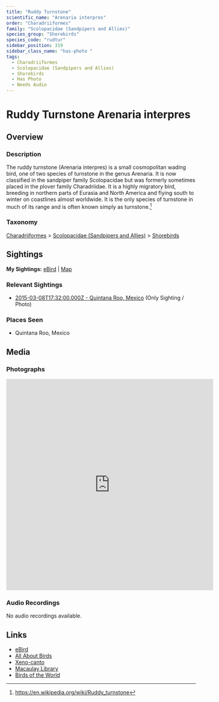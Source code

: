 ```yaml
---
title: "Ruddy Turnstone"
scientific_name: "Arenaria interpres"
order: "Charadriiformes"
family: "Scolopacidae (Sandpipers and Allies)"
species_group: "Shorebirds"
species_code: "rudtur"
sidebar_position: 319
sidebar_class_name: "has-photo "
tags: 
  - Charadriiformes
  - Scolopacidae (Sandpipers and Allies)
  - Shorebirds
  - Has Photo
  - Needs Audio
---
```


# Ruddy Turnstone <span className='sci_name'>Arenaria interpres</span>

## Overview

### Description
The ruddy turnstone (Arenaria interpres) is a small cosmopolitan wading bird, one of two species of turnstone in the genus Arenaria.
It is now classified in the sandpiper family Scolopacidae but was formerly sometimes placed in the plover family Charadriidae. It is a highly migratory bird, breeding in northern parts of Eurasia and North America and flying south to winter on coastlines almost worldwide. It is the only species of turnstone in much of its range and is often known simply as turnstone.[^1]

[^1]: https://en.wikipedia.org/wiki/Ruddy_turnstone

### Taxonomy
[Charadriiformes](/tags/charadriiformes) > [Scolopacidae (Sandpipers and Allies)](/tags/scolopacidae-sandpipers-and-allies) > [Shorebirds](/tags/shorebirds)


## Sightings

**My Sightings:** [eBird](https://ebird.org/lifelist?r=world&time=life&spp=rudtur) | [Map](/map?species_code=rudtur)

### Relevant Sightings

* [2015-03-08T17:32:00.000Z - Quintana Roo, Mexico](https://ebird.org/checklist/S206241196) (Only Sighting / Photo)

### Places Seen

* Quintana Roo, Mexico



## Media
### Photographs
<iframe src="https://macaulaylibrary.org/asset/627875514/embed" width="550" height="560" frameborder="0" allowfullscreen></iframe>

### Audio Recordings
No audio recordings available.

## Links
* [eBird](https://ebird.org/species/rudtur) 
* [All About Birds](https://www.allaboutbirds.org/guide/rudtur) 
* [Xeno-canto](https://www.xeno-canto.org/species/arenaria-interpres) 
* [Macaulay Library](https://search.macaulaylibrary.org/catalog?taxonCode=rudtur&sort=rating_rank_desc)
* [Birds of the World](https://birdsoftheworld.org/bow/species/rudtur)
